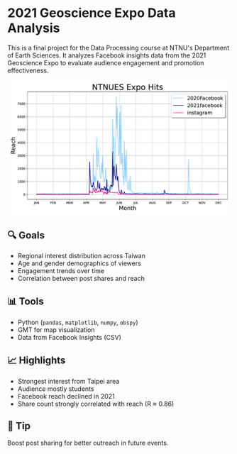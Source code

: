 # 2021 Geoscience Expo Data Analysis

This is a final project for the Data Processing course at NTNU's Department of Earth Sciences. It analyzes Facebook insights data from the 2021 Geoscience Expo to evaluate audience engagement and promotion effectiveness.

<img src="./Hits-1.png" alt="Hits" width="600"/>

## 🔍 Goals

- Regional interest distribution across Taiwan  
- Age and gender demographics of viewers  
- Engagement trends over time  
- Correlation between post shares and reach  

## 📊 Tools

- Python (`pandas`, `matplotlib`, `numpy`, `obspy`)  
- GMT for map visualization  
- Data from Facebook Insights (CSV)

## 📈 Highlights

- Strongest interest from Taipei area  
- Audience mostly students  
- Facebook reach declined in 2021  
- Share count strongly correlated with reach (R ≈ 0.86)

## 📌 Tip

Boost post sharing for better outreach in future events.
